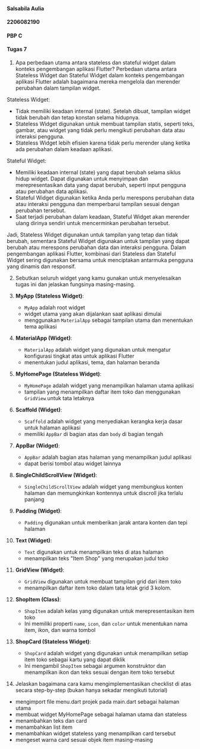 #### Salsabila Aulia
#### 2206082190
#### PBP C
#### Tugas 7

1. Apa perbedaan utama antara stateless dan stateful widget dalam konteks pengembangan aplikasi Flutter?
Perbedaan utama antara Stateless Widget dan Stateful Widget dalam konteks pengembangan aplikasi Flutter adalah bagaimana mereka mengelola dan merender perubahan dalam tampilan widget.

Stateless Widget:  
- Tidak memiliki keadaan internal (state). Setelah dibuat, tampilan widget tidak berubah dan tetap konstan selama hidupnya.  
- Stateless Widget digunakan untuk membuat tampilan statis, seperti teks, gambar, atau widget yang tidak perlu mengikuti perubahan data atau interaksi pengguna.  
- Stateless Widget lebih efisien karena tidak perlu merender ulang ketika ada perubahan dalam keadaan aplikasi.  

Stateful Widget:  
- Memiliki keadaan internal (state) yang dapat berubah selama siklus hidup widget. Dapat digunakan untuk menyimpan dan merepresentasikan data yang dapat berubah, seperti input pengguna atau perubahan data aplikasi.  
- Stateful Widget digunakan ketika Anda perlu merespons perubahan data atau interaksi pengguna dan memperbarui tampilan sesuai dengan perubahan tersebut.  
- Saat terjadi perubahan dalam keadaan, Stateful Widget akan merender ulang dirinya sendiri untuk mencerminkan perubahan tersebut.  
  
Jadi, Stateless Widget digunakan untuk tampilan yang tetap dan tidak berubah, sementara Stateful Widget digunakan untuk tampilan yang dapat berubah atau merespons perubahan data dan interaksi pengguna. Dalam pengembangan aplikasi Flutter, kombinasi dari Stateless dan Stateful Widget sering digunakan bersama untuk menciptakan antarmuka pengguna yang dinamis dan responsif.  

2. Sebutkan seluruh widget yang kamu gunakan untuk menyelesaikan tugas ini dan jelaskan fungsinya masing-masing.
1. **MyApp (Stateless Widget)**:
   - `MyApp` adalah root widget
   - widget utama yang akan dijalankan saat aplikasi dimulai
   - menggunakan `MaterialApp` sebagai tampilan utama dan menentukan tema aplikasi

2. **MaterialApp (Widget)**:
   - `MaterialApp` adalah widget yang digunakan untuk mengatur konfigurasi tingkat atas untuk aplikasi Flutter
   - menentukan judul aplikasi, tema, dan halaman beranda

3. **MyHomePage (Stateless Widget)**:
   - `MyHomePage` adalah widget yang menampilkan halaman utama aplikasi
   - tampilan yang menampilkan daftar item toko dan menggunakan `GridView` untuk tata letaknya

4. **Scaffold (Widget)**:
   - `Scaffold` adalah widget yang menyediakan kerangka kerja dasar untuk halaman aplikasi
   - memiliki `AppBar` di bagian atas dan `body` di bagian tengah

5. **AppBar (Widget)**:
   - `AppBar` adalah bagian atas halaman yang menampilkan judul aplikasi
   - dapat berisi tombol atau widget lainnya

6. **SingleChildScrollView (Widget)**:
   - `SingleChildScrollView` adalah widget yang membungkus konten halaman dan memungkinkan kontennya untuk discroll jika terlalu panjang

7. **Padding (Widget)**:
   - `Padding` digunakan untuk memberikan jarak antara konten dan tepi halaman

8. **Text (Widget)**:
   - `Text` digunakan untuk menampilkan teks di atas halaman
   - menampilkan teks "Item Shop" yang merupakan judul toko

9. **GridView (Widget)**:
   - `GridView` digunakan untuk membuat tampilan grid dari item toko
   - menampilkan daftar item toko dalam tata letak grid 3 kolom.

10. **ShopItem (Class)**:
    - `ShopItem` adalah kelas yang digunakan untuk merepresentasikan item toko
    - Ini memiliki properti `name`, `icon`, dan `color` untuk menentukan nama item, ikon, dan warna tombol

11. **ShopCard (Stateless Widget)**:
    - `ShopCard` adalah widget yang digunakan untuk menampilkan setiap item toko sebagai kartu yang dapat diklik
    - Ini mengambil `ShopItem` sebagai argumen konstruktor dan menampilkan ikon dan teks sesuai dengan item toko tersebut

3. Jelaskan bagaimana cara kamu mengimplementasikan checklist di atas secara step-by-step (bukan hanya sekadar mengikuti tutorial)
- mengimport file menu.dart projek pada main.dart sebagai halaman utama
- membuat widget MyHomePage sebagai halaman utama dan stateless
- menambahkan teks dan card
- menambahkan list item
- menambahkan widget stateless yang menampilkan card tersebut
- mengeset warna card sesuai objek item masing-masing